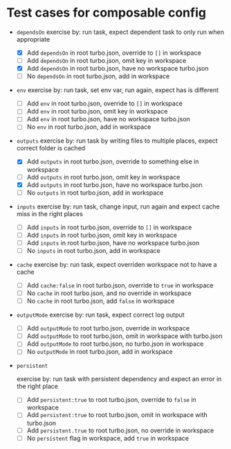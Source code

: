 # Test cases for composable config

- `dependsOn`
  exercise by: run task, expect dependent task to only run when appropriate

  - [x] Add `dependsOn` in root turbo.json, override to `[]` in workspace
  - [ ] Add `dependsOn` in root turbo.json, omit key in workspace
  - [x] Add `dependsOn` in root turbo.json, have no workspace turbo.json
  - [ ] No `dependsOn` in root turbo.json, add in workspace

- `env`
  exercise by: run task, set env var, run again, expect has is different

  - [ ] Add `env` in root turbo.json, override to `[]` in workspace
  - [ ] Add `env` in root turbo.json, omit key in workspace
  - [ ] Add `env` in root turbo.json, have no workspace turbo.json
  - [ ] No `env` in root turbo.json, add in workspace

- `outputs`
  exercise by: run task by writing files to multiple places, expect correct folder is cached

  - [x] Add `outputs` in root turbo.json, override to something else in workspace
  - [ ] Add `outputs` in root turbo.json, omit key in workspace
  - [x] Add `outputs` in root turbo.json, have no workspace turbo.json
  - [ ] No `outputs` in root turbo.json, add in workspace

- `inputs`
  exercise by: run task, change input, run again and expect cache miss in the right places

  - [ ] Add `inputs` in root turbo.json, override to `[]` in workspace
  - [ ] Add `inputs` in root turbo.json, omit key in workspace
  - [ ] Add `inputs` in root turbo.json, have no workspace turbo.json
  - [ ] No `inputs` in root turbo.json, add in workspace

- `cache`
  exercise by: run task, expect overriden workspace not to have a cache

  - [ ] Add `cache:false` in root turbo.json, override to `true` in workspace
  - [ ] No `cache` in root turbo.json, and no override in workspace
  - [ ] No `cache` in root turbo.json, add `false` in workspace

- `outputMode`
  exercise by: run task, expect correct log output

  - [ ] Add `outputMode` to root turbo.json, override in workspace
  - [ ] Add `outputMode` to root turbo.json, omit in workspace with turbo.json
  - [ ] Add `outputMode` to root turbo.json, no turbo.json in workspace
  - [ ] No `outputMode` in root turbo.json, add in workspace

- `persistent`

  exercise by: run task with persistent dependency and expect an error in the right place

  - [ ] Add `persistent:true` to root turbo.json, override to `false` in workspace
  - [ ] Add `persistent:true` to root turbo.json, omit in workspace with turbo.json
  - [ ] Add `persistent.true` to root turbo.json, no override in workspace
  - [ ] No `persistent` flag in workspace, add `true` in workspace
